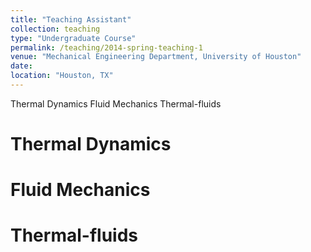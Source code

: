 ```yaml
---
title: "Teaching Assistant"
collection: teaching
type: "Undergraduate Course"
permalink: /teaching/2014-spring-teaching-1
venue: "Mechanical Engineering Department, University of Houston"
date: 
location: "Houston, TX"
---
```


Thermal Dynamics 
Fluid Mechanics
Thermal-fluids

Thermal Dynamics 
======

Fluid Mechanics
======

Thermal-fluids
======
